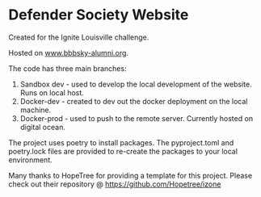 # Defender Society Website

Created for the Ignite Louisville challenge.

Hosted on www.bbbsky-alumni.org.

The code has three main branches:
1. Sandbox dev - used to develop the local development 
   of the website. Runs on local host.
2. Docker-dev - created to dev out the docker deployment on the 
   local machine. 
3. Docker-prod - used to push to the remote server. Currently 
   hosted on digital ocean. 
   

The project uses poetry to install packages. The pyproject.toml
and poetry.lock files are provided to re-create the packages 
to your local environment.


Many thanks to HopeTree for providing a template for this project. Please check out their repository @ https://github.com/Hopetree/izone


